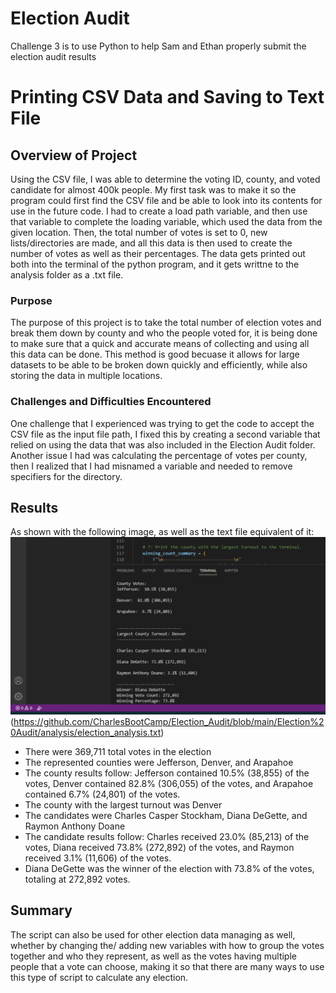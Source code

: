 # Election Audit
Challenge 3 is to use Python to help Sam and Ethan properly submit the election audit results
# Printing CSV Data and Saving to Text File

## Overview of Project
Using the CSV file, I was able to determine the voting ID, county, and voted candidate for almost 400k people. My first task was to make it so the program could first find the CSV file and be able to look into its contents for use in the future code. I had to create a load path variable, and then use that variable to complete the loading variable, which used the data from the given location. Then, the total number of votes is set to 0, new lists/directories are made, and all this data is then used to create the number of votes as well as their percentages. The data gets printed out both into the terminal of the python program, and it gets writtne to the analysis folder as a .txt file.
### Purpose
The purpose of this project is to take the total number of election votes and break them down by county and who the people voted for, it is being done to make sure that a quick and accurate means of collecting and using all this data can be done. This method is good becuase it allows for large datasets to be able to be broken down quickly and efficiently, while also storing the data in multiple locations.
### Challenges and Difficulties Encountered
One challenge that I experienced was trying to get the code to accept the CSV file as the input file path, I fixed this by creating a second variable that relied on using the data that was also included in the Election Audit folder. Another issue I had was calculating the percentage of votes per county, then I realized that I had misnamed a variable and needed to remove specifiers for the directory.
## Results
As shown with the following image, as well as the text file equivalent of it:
![image](https://github.com/CharlesBootCamp/Election_Audit/blob/main/Terminal.png)
(https://github.com/CharlesBootCamp/Election_Audit/blob/main/Election%20Audit/analysis/election_analysis.txt)

- There were 369,711 total votes in the election
- The represented counties were Jefferson, Denver, and Arapahoe
- The county results follow: Jefferson contained 10.5% (38,855) of the votes, Denver contained 82.8% (306,055) of the votes, and Arapahoe contained 6.7% (24,801) of the votes.
- The county with the largest turnout was Denver
- The candidates were Charles Casper Stockham, Diana DeGette, and Raymon Anthony Doane
- The candidate results follow: Charles received 23.0% (85,213) of the votes, Diana received 73.8% (272,892) of the votes, and Raymon received 3.1% (11,606) of the votes.
- Diana DeGette was the winner of the election with 73.8% of the votes, totaling at 272,892 votes.
## Summary
The script can also be used for other election data managing as well, whether by changing the/ adding new variables with how to group the votes together and who they represent, as well as the votes having multiple people that a vote can choose, making it so that there are many ways to use this type of script to calculate any election.
